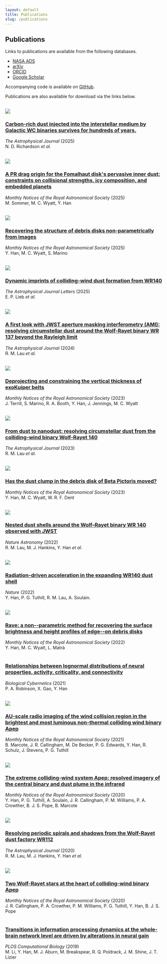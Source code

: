 ```yaml
---
layout: default
title: Publications
slug: /publications
---
```


## Publications
Links to publications are available from the following databases.
- [NASA ADS](https://ui.adsabs.harvard.edu/public-libraries/nrOT9PNpT-ChnUej8kRIjA)
- [arXiv](https://arxiv.org/a/han_y_2.html)
- [ORCID](https://orcid.org/0000-0002-2106-0403)
- [Google Scholar](https://scholar.google.com/citations?user=CDdJTZQAAAAJ)

Accompanying code is available on [GitHub](https://github.com/yinuohan). 

Publications are also available for download via the links below. 
<br/><br/>

<img src="../publications/Richardson-2025-icon.png" class="paper-icon"/>

### [Carbon-rich dust injected into the interstellar medium by Galactic WC binaries survives for hundreds of years.](../publications/Richardson-2025.pdf)
*The Astrophysical Journal* (2025)\
N. D. Richardson *et al.*
<br/><br/>

<img src="../publications/Sommer-2025-icon.png" class="paper-icon"/>

### [A PR drag origin for the Fomalhaut disk's pervasive inner dust: constraints on collisional strengths, icy composition, and embedded planets](../publications/Sommer-2025.pdf)
*Monthly Notices of the Royal Astronomical Society* (2025)\
M. Sommer, M. C. Wyatt, Y. Han
<br/><br/>

<img src="../publications/Han-2025a-icon.png" class="paper-icon-rectangle"/>

### [Recovering the structure of debris disks non-parametrically from images](../publications/Han-2025a.pdf)
*Monthly Notices of the Royal Astronomical Society* (2025)\
Y. Han, M. C. Wyatt, S. Marino
<br/><br/>

<img src="../publications/Lieb-2025-icon.png" class="paper-icon"/>

### [Dynamic imprints of colliding-wind dust formation from WR140](../publications/Lieb-2025.pdf)
*The Astrophysical Journal Letters* (2025)\
E. P. Lieb *et al.*
<br/><br/>

<img src="../publications/Lau-2024-icon.png" class="paper-icon"/>

### [A first look with JWST aperture masking interferometry (AMI): resolving circumstellar dust around the Wolf-Rayet binary WR 137 beyond the Rayleigh limit](../publications/Lau-2024.pdf)
*The Astrophysical Journal* (2024)\
R. M. Lau *et al.*
<br/><br/>

<img src="../publications/Terrill-2023-icon.png" class="paper-icon"/>

### [Deprojecting and constraining the vertical thickness of exoKuiper belts](../publications/Terrill-2023.pdf)
*Monthly Notices of the Royal Astronomical Society* (2023)\
J. Terrill, S. Marino, R. A. Booth, Y. Han, J. Jennings, M. C. Wyatt
<br/><br/>

<img src="../publications/Lau-2023-icon.png" class="paper-icon"/>

### [From dust to nanodust: resolving circumstellar dust from the colliding-wind binary Wolf-Rayet 140](../publications/Lau-2023.pdf)
*The Astrophysical Journal* (2023)\
R. M. Lau *et al.*
<br/><br/>

<img src="../publications/Han-2023-icon.png" class="paper-icon"/>

### [Has the dust clump in the debris disk of Beta Pictoris moved?](../publications/Han-2023.pdf)
*Monthly Notices of the Royal Astronomical Society* (2023)\
Y. Han, M. C. Wyatt, W. R. F. Dent
<br/><br/>

<img src="../publications/Lau-2022-icon.png" class="paper-icon"/>

### [Nested dust shells around the Wolf–Rayet binary WR 140 observed with JWST](../publications/Lau-2022.pdf)
*Nature Astronomy* (2022)\
R. M. Lau, M. J. Hankins, Y. Han *et al.*
<br/><br/>

<img src="../publications/Han-2022b-icon.png" class="paper-icon"/>

### [Radiation-driven acceleration in the expanding WR140 dust shell](../publications/Han-2022b.pdf)
*Nature* (2022)\
Y. Han, P. G. Tuthill, R. M. Lau, A. Soulain. 
<br/><br/>

<img src="../publications/Han-2022a-icon.png" class="paper-icon"/>

### [Rave: a non--parametric method for recovering the surface brightness and height profiles of edge--on debris disks](../publications/Han-2022a.pdf)
*Monthly Notices of the Royal Astronomical Society* (2022)\
Y. Han, M. C. Wyatt, L. Matrà
<br/><br/>

### [Relationships between lognormal distributions of neural properties, activity, criticality, and connectivity](https://rdcu.be/ed5XX)
*Biological Cybernetics* (2021)\
P. A. Robinson, X. Gao, Y. Han
<br/><br/>

<img src="../publications/Marcote-2020-icon.png" class="paper-icon"/>

### [AU-scale radio imaging of the wind collision region in the brightest and most luminous non-thermal colliding wind binary Apep](../publications/Marcote-2020.pdf)
*Monthly Notices of the Royal Astronomical Society* (2021)\
B. Marcote, J. R. Callingham, M. De Becker, P. G. Edwards, Y. Han, R. Schulz, J. Stevens, P. G. Tuthill
<br/><br/>

<img src="../img/High_VISIR.png" class="paper-icon"/>

### [The extreme colliding-wind system Apep: resolved imagery of the central binary and dust plume in the infrared](../publications/Han-2020.pdf)
*Monthly Notices of the Royal Astronomical Society* (2020)\
 Y. Han, P. G. Tuthill, A. Soulain, J. R. Callingham, P. M. Williams, P. A. Crowther, B. J. S. Pope, B. Marcote
<br/><br/>

<img src="../publications/Lau-2020-icon.png" class="paper-icon"/>

### [Resolving periodic spirals and shadows from the Wolf-Rayet dust factory WR112](../publications/Lau-2020.pdf)
*The Astrophysical Journal* (2020)\
R. M. Lau, M. J. Hankins, Y. Han *et al.*
<br/><br/>

<img src="../publications/Callingham-2020-icon.png" class="paper-icon"/>

### [Two Wolf-Rayet stars at the heart of colliding-wind binary Apep](../publications/Callingham-2020.pdf)
*Monthly Notices of the Royal Astronomical Society* (2020)\
J. R. Callingham, P. A. Crowther, P. M. Williams, P. G. Tuthill, Y. Han, B. J. S. Pope
<br/><br/>

<!-- <img src="../publications/Li-2019-icon.png" class="paper-icon"/> -->

### [Transitions in information processing dynamics at the whole-brain network level are driven by alterations in neural gain](../publications/Li-2019.pdf)
*PLOS Computational Biology* (2019)\
M. Li, Y. Han, M. J. Aburn, M. Breakspear, R. Q. Poldrack, J. M. Shine, J. T. Lizier
<br/><br/>